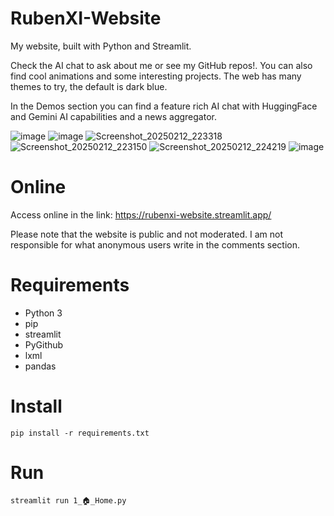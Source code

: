 # RubenXI-Website
 My website, built with Python and Streamlit. 

Check the AI chat to ask about me or see my GitHub repos!. You can also find cool animations and some interesting projects. The web has many themes to try, the default is dark blue.

In the Demos section you can find a feature rich AI chat with HuggingFace and Gemini AI capabilities and a news aggregator.

![image](https://github.com/user-attachments/assets/17a392ff-319b-4f3a-81d0-f389bc1e391d)
![image](https://github.com/user-attachments/assets/bbadf019-ed46-4937-b71f-86d4a5cdbfe4)
![Screenshot_20250212_223318](https://github.com/user-attachments/assets/2f1dd594-83f2-4d22-9c06-877ee60c9d1a)
![Screenshot_20250212_223150](https://github.com/user-attachments/assets/8b926f93-a65f-42b7-b90a-a570b4ed7cd5)
![Screenshot_20250212_224219](https://github.com/user-attachments/assets/ae3940f3-ac23-42d9-9975-26f8a8684e73)
![image](https://github.com/user-attachments/assets/368d927a-4eeb-4591-8811-1ace1e01b782)


# Online
Access online in the link:
https://rubenxi-website.streamlit.app/

Please note that the website is public and not moderated. I am not responsible for what anonymous users write in the comments section.

# Requirements
- Python 3
- pip
- streamlit
- PyGithub
- lxml
- pandas

# Install
```
pip install -r requirements.txt
```

# Run
```
streamlit run 1_🏠_Home.py
```
